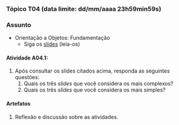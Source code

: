 ### Tópico T04 (data limite: **dd/mm/aaaa 23h59min59s**)

### Assunto

- Orientação a Objetos: Fundamentação
  - Siga os [slides](../apresentacoes/oo1.pdf) (leia-os)

#### Atividade A04.1:

1. Após consultar os slides citados acima, responda as seguintes questões:
   1. Quais os três _slides_ que você considera os mais complexos? 
   1. Quais os três _slides_ que você considera os mais simples?

#### Artefatos

1. Reflexão e discussão sobre as atividades.
